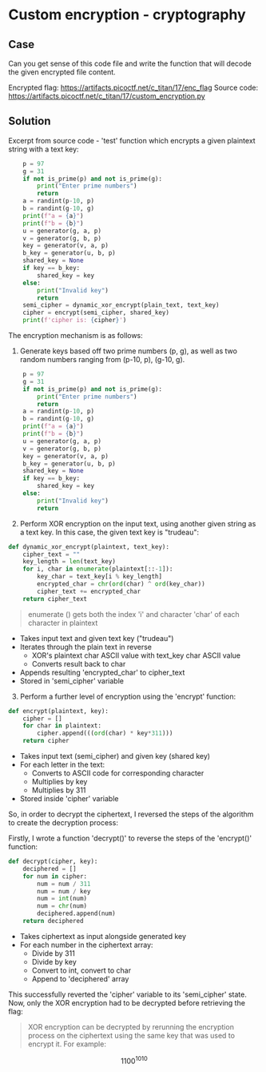 # Custom encryption - cryptography

## Case

Can you get sense of this code file and write the function that will decode the given encrypted file content.

Encrypted flag: https://artifacts.picoctf.net/c_titan/17/enc_flag
Source code: https://artifacts.picoctf.net/c_titan/17/custom_encryption.py

## Solution

Excerpt from source code - 'test' function which encrypts a given plaintext string with a text key:

```python
    p = 97
    g = 31
    if not is_prime(p) and not is_prime(g):
        print("Enter prime numbers")
        return
    a = randint(p-10, p)
    b = randint(g-10, g)
    print(f"a = {a}")
    print(f"b = {b}")
    u = generator(g, a, p)
    v = generator(g, b, p)
    key = generator(v, a, p)
    b_key = generator(u, b, p)
    shared_key = None
    if key == b_key:
        shared_key = key
    else:
        print("Invalid key")
        return
    semi_cipher = dynamic_xor_encrypt(plain_text, text_key)
    cipher = encrypt(semi_cipher, shared_key)
    print(f'cipher is: {cipher}')
```

The encryption mechanism is as follows:

1. Generate keys based off two prime numbers (p, g), as well as two random numbers ranging from (p-10, p), (g-10, g).

```python
    p = 97
    g = 31
    if not is_prime(p) and not is_prime(g):
        print("Enter prime numbers")
        return
    a = randint(p-10, p)
    b = randint(g-10, g)
    print(f"a = {a}")
    print(f"b = {b}")
    u = generator(g, a, p)
    v = generator(g, b, p)
    key = generator(v, a, p)
    b_key = generator(u, b, p)
    shared_key = None
    if key == b_key:
        shared_key = key
    else:
        print("Invalid key")
        return
```

2. Perform XOR encryption on the input text, using another given string as a text key. In this case, the given text key is "trudeau":

```python
def dynamic_xor_encrypt(plaintext, text_key):
    cipher_text = ""
    key_length = len(text_key)
    for i, char in enumerate(plaintext[::-1]):
        key_char = text_key[i % key_length]
        encrypted_char = chr(ord(char) ^ ord(key_char))
        cipher_text += encrypted_char
    return cipher_text
```
>enumerate () gets both the index 'i' and character 'char' of each character in plaintext

- Takes input text and given text key ("trudeau")
- Iterates through the plain text in reverse
    - XOR's plaintext char ASCII value with text_key char ASCII value
    - Converts result back to char
- Appends resulting 'encrypted_char' to cipher_text
- Stored in 'semi_cipher' variable

3. Perform a further level of encryption using the 'encrypt' function:

```python
def encrypt(plaintext, key):
    cipher = []
    for char in plaintext:
        cipher.append(((ord(char) * key*311)))
    return cipher
```

- Takes input text (semi_cipher) and given key (shared key)
- For each letter in the text:
  - Converts to ASCII code for corresponding character
  - Multiplies by key
  - Multiplies by 311
- Stored inside 'cipher' variable

So, in order to decrypt the ciphertext, I reversed the steps of the algorithm to create the decryption process:

Firstly, I wrote a function 'decrypt()' to reverse the steps of the 'encrypt()' function:

```python
def decrypt(cipher, key):
    deciphered = []
    for num in cipher:
    	num = num / 311
    	num = num / key
    	num = int(num)
    	num = chr(num)
    	deciphered.append(num)
    return deciphered
```
- Takes ciphertext as input alongside generated key
- For each number in the ciphertext array:
    - Divide by 311
    - Divide by key 
    - Convert to int, convert to char
    - Append to 'deciphered' array

This successfully reverted the 'cipher' variable to its 'semi_cipher' state. Now, only the XOR encryption had to be decrypted before retrieving the flag:

>XOR encryption can be decrypted by rerunning the encryption process on the ciphertext using the same key that was used to encrypt it. For example:
```math
1100 ^ 1010



